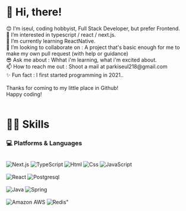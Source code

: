 <h1>👋 Hi, there!</h1>
😊 I’m iseul, coding hobbyist, Full Stack Developer, but prefer Frontend.
<br/>
👀 I’m interested in typescript / react / next.js.
<br/>
🌱 I’m currently learning ReactNative.
<br/>
💞️ I’m looking to collaborate on : A project that's basic enough for me to make my own pull request (with help or guidance)
<br/>
😎 Ask me about : Whhat i'm learning, what i'm excited about.
<br/>
📫 How to reach me out : Shoot a mail at parkiseul218@gmail.com
<br/>
✨ Fun fact : I first started programming in 2021..
<br/><br/>
Thanks for coming to my little place in Github!
<br/>
Happy coding!
<br/>
<br/>

<h1>💪🏻 Skills</h1>
    <h3>💻 Platforms & Languages</h3>
  <br/>
   <div>
      <img alt="Next.js" src ="https://img.shields.io/badge/Next.js-000000.svg?&style=for-the-badge&logo=Next.js&logoColor=white"/>
      <img alt="TypeScript" src ="https://img.shields.io/badge/TypeScriipt-3178C6.svg?&style=for-the-badge&logo=TypeScript&logoColor=white"/>
      <img alt="Html" src ="https://img.shields.io/badge/HTML5-E34F26.svg?&style=for-the-badge&logo=HTML5&logoColor=white"/>
      <img alt="Css" src ="https://img.shields.io/badge/CSS3-1572B6.svg?&style=for-the-badge&logo=CSS3&logoColor=white"/>
      <img alt="JavaScript" src ="https://img.shields.io/badge/JavaScriipt-F7DF1E.svg?&style=for-the-badge&logo=JavaScript&logoColor=black"/>
  </div>
  <br/>
  <div>
      <img alt="React" src ="https://img.shields.io/badge/React-61DAFB.svg?&style=for-the-badge&logo=React&logoColor=black"/>
      <img alt="Postgresql" src ="https://img.shields.io/badge/Postgresql-4169E1.svg?&style=for-the-badge&logo=Postgresql&logoColor=white"/>
  </div>
  <br/>
   <div>
      <img alt="Java" src ="https://img.shields.io/badge/Java-007396.svg?&style=for-the-badge&logo=Java&logoColor=white"/>
      <img alt="Spring" src ="https://img.shields.io/badge/Spring-6DB33F.svg?&style=for-the-badge&logo=Spring&logoColor=white"/>
  </div>
  <br/>
  <div>
      <img alt="Amazon AWS" src ="https://img.shields.io/badge/AmazonAWS-232F3E.svg?&style=for-the-badge&logo=AmazonAWS&logoColor=white"/>
        <img alt=Redis" src ="https://img.shields.io/badge/Redis-DC382D.svg?&style=for-the-badge&logo=Redis&logoColor=white"/>
  </div>

